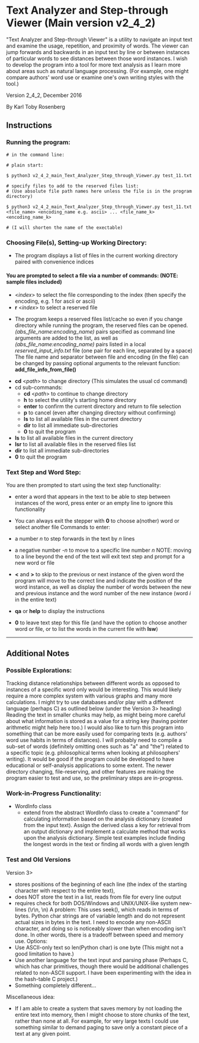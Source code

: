 # Text Analyzer and Step-through Viewer (Main version v2_4_2)
"Text Analyzer and Step-through Viewer" is a utility to navigate an input text and examine the usage, 
repetition, and proximity of words.
The viewer can jump forwards and backwards in an input text by line or 
between instances of particular words to see distances between those 
word instances. I wish to develop the program into a tool for 
more text analysis as I learn more about areas such as
natural language processing. (For example, one might compare authors' word
use or examine one's own writing styles with the tool.)

Version 2_4_2, December 2016

By Karl Toby Rosenberg

## Instructions

### Running the program:
    # in the command line:

    # plain start:
    
    $ python3 v2_4_2_main_Text_Analyzer_Step_through_Viewer.py test_11.txt

    # specify files to add to the reserved files list: 
    # (Use absolute file path names here unless the file is in the program directory)
    
    $ python3 v2_4_2_main_Text_Analyzer_Step_through_Viewer.py test_11.txt 
    <file_name> <encoding_name e.g. ascii> ... <file_name_k> <encoding_name_k>

    # (I will shorten the name of the exectable)
    
### Choosing File(s), Setting-up Working Directory:
- The program displays a list of files in the current working directory
 paired with convenience indices
 
 #### You are prompted to select a file via a number of commands: (NOTE: sample files included)

- \<*index*> to select the file corresponding to the index (then specify the encoding, e.g. 1 for ascii or ascii)
- __r__ \<*index*> to select a reserved file
 * The program keeps a reserved files list/cache so even if you change
 directory while running the program, the reserved files can be opened.
 *(abs_file_name:encoding_name)* pairs specified as command line arguments are added to the list,
 as well as *(abs_file_name:encoding_name)* pairs listed in a local *reserved_input_info.txt*
 file (one pair for each line, separated by a space)
 The file name and separator between file and encoding (in the file) can be
 changed by passing optional arguments to the relevant function: 
  __add_file_info_from_file()__
- __cd__ \<*path*> to change directory (This simulates the usual cd command)
 - cd sub-commands:
    * __cd__ \<*path*> to continue to change directory
    * __h__ to select the utility's starting home directory
    * __enter__ to confirm the current directory and return to file selection
    * __p__ to cancel (even after changing directory without confirming)
    * __ls__ to list all available files in the current directory
    * __dir__ to list all immediate sub-directories
    * __0__ to quit the program
- __ls__ to list all available files in the current directory
- __lsr__ to list all available files in the reserved files list
- __dir__ to list all immediate sub-directories
- __0__ to quit the program 

### Text Step and Word Step:
You are then prompted to start using the text step functionality:
- enter a word that appears in the text to be able to step
between instances of the word, press enter or an empty line to
ignore this functionality 
- You can always exit the stepper with __0__ to
choose a(nother) word or select another file
Commands to enter:
- a number *n* to step forwards in the text by *n* lines
- a negative number *-n* to move to a specific line number *n*
NOTE: moving to a line beyond the end of the text will exit text step
and prompt for a new word or file

- __<__ and __>__ to skip to the previous or next instance of the given word
 the program will move to the correct line and
 indicate the position of the word instance, as well as display
 the number of words between the new and previous instance and the 
 word number of the new instance (word *i* in the entire text)
- __qa__ or __help__ to display the instructions
- __0__ to leave text step for this file 
 (and have the option to choose another word or file, or to list the words in the current file with __lsw__)

- - - - - - - - - - - - - - - - - - - - - - - - - - - - - - - - - - - - - - -
## Additional Notes

### Possible Explorations:
Tracking distance relationships between different words as opposed to 
instances of a specific word only would be interesting.
This would likely require a more complex system with various graphs 
and many more calculations. I might try to use databases and/or play with
a different language (perhaps C) as outlined below (under the Version 3>
heading) Reading the text in smaller chunks may help, as might being
more careful about what information is stored as a value for a string key
(having pointer arithmetic might help here too.)
I would also like to turn this program into something that can be more easily 
used for comparing texts (e.g. authors' word use habits in terms of distances). 
I will probably need to compile a sub-set of words (definitely omitting
ones such as "a" and "the") related to a specific topic (e.g. philosophical
terms when looking at philosophers' writing).
It would be good if the program could be developed to have educational or 
self-analysis applications to some extent. The newer directory changing, 
file-reserving, and other features are making the program easier 
to test and use, so the preliminary steps are in-progress.

### Work-in-Progress Functionality:
- WordInfo class
    * extend from the abstract WordInfo class to create a "command" for
    calculating information based on the analysis dictionary 
    (created from the input text). Assign the derived class a key
    for retrieval from an output dictionary and implement a calculate method
    that works upon the analysis dictionary. Simple test examples include
    finding the longest words in the text or finding all words with a given
    length 

### Test and Old Versions
Version 3> 
- stores positions of the beginning of each line 
(the index of the starting character with respect to the entire text),
- does NOT store the text in a list, reads from file for every line output
- requires check for both DOS/Windows and 
UNIX/UNIX-like system new-lines (\r\n, \n)
A problem: This uses seek(), which reads in terms of bytes. Python
char strings are of variable length and do not represent actual
sizes in bytes in the text. I need to encode any non-ASCII character,
and doing so is noticeably slower than when encoding isn't done. 
In other words, there is a tradeoff between speed and memory use.
Options:
- Use ASCII-only text so len(Python char) is one byte
(This might not a good limitation to have.)
- Use another language for the text input and parsing phase (Perhaps C,
which has char primitives, though there would be additional challenges
related to non-ASCII support. I have been experimenting with the idea
in the hash-table C project.)
- Something completely different...

Miscellaneous idea:
- If I am able to create a system that saves memory by not loading the entire
text into memory, then I might choose to store chunks of the text, 
rather than none at all. For example, for very large texts I could use something
similar to demand paging to save only a constant piece of a text at any 
given point.
